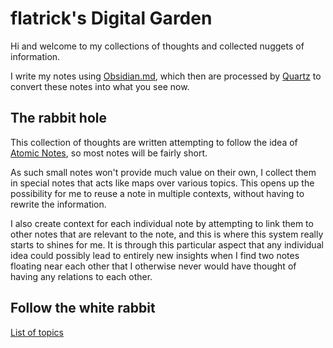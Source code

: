 # flatrick's Digital Garden

Hi and welcome to my collections of thoughts and collected nuggets of information.

I write my notes using [Obsidian.md](https://www.obsidian.md), which then are processed by [Quartz](https://github.com/jackyzha0/quartz) to convert these notes into what you see now.

## The rabbit hole
This collection of thoughts are written attempting to follow the idea of [Atomic Notes](notes/Atomic-Note.md), so most notes will be fairly short.

As such small notes won't provide much value on their own, I collect them in special notes that acts like maps over various topics. This opens up the possibility for me to reuse a note in multiple contexts, without having to rewrite the information. 

I also create context for each individual note by attempting to link them to other notes that are relevant to the note, and this is where this system really starts to shines for me. 
It is through this particular aspect that any individual idea could possibly lead to entirely new insights when I find two notes floating near each other that I otherwise never would have thought of having any relations to each other.

## Follow the white rabbit

[List of topics](moc/00-TOC.md)